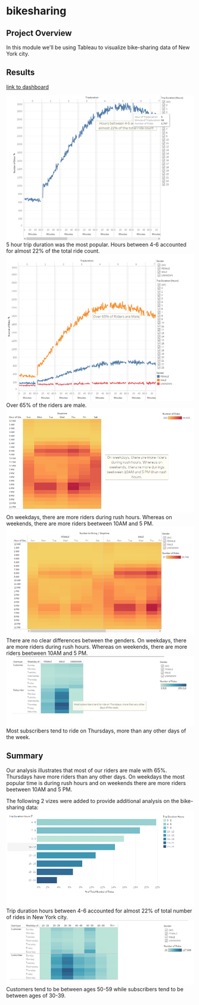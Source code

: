 # bikesharing

## Project Overview
In this module we'll be using Tableau to visualize bike-sharing data of New York city. 


## Results
[link to dashboard](https://public.tableau.com/views/Module14Challenge_16011538858000/CitiBikeStory?:language=en&:display_count=y&publish=yes&:origin=viz_share_link)

![Checkout Times for Users](images/CheckoutTimesForUsers.png) 
5 hour trip duration was the most popular. Hours between 4-6 accounted for almost 22% of the total ride count.
![Checkout Times by Gender](images/CheckoutTimesByGender.png) 
Over 65% of the riders are male.
![Trips by Weekday for Each Hour](images/TripsByWeekdayForEachHour.png) 
On weekdays, there are more riders during rush hours. Whereas on weekends, there are more riders beetween 10AM and 5 PM. 
![Trips by Gender (Weekday per Hour)](images/TripsByGender.png) 
There are no clear differences between the genders. On weekdays, there are more riders during rush hours. Whereas on weekends, there are more riders beetween 10AM and 5 PM. 
![User Trips by Gender by Weekday](images/UserTripsByGenderByWeekday.png) 
Most subscribers tend to ride on Thursdays, more than any other days of the week.

## Summary
Our analysis illustrates that most of our riders are male with 65%.  Thursdays have more riders than any other days.  On weekdays the most popular time is during rush hours and on weekends there are more riders beetween 10AM and 5 PM. 

The following 2 vizes were added to provide additional analysis on the  bike-sharing data: 
![% of Total Number of Rides by Trip Duration Category](images/PctOfTotalNumberOfRidesByTripDurationCategory.png) 
Trip duration hours between 4-6 accounted for almost 22% of total number of rides in New York city.
![User Trips by Age by Weekday](images/UserTypeByAgeByWeekday.png) 
Customers tend to be between ages 50-59 while subscribers tend to be between ages of 30-39.
